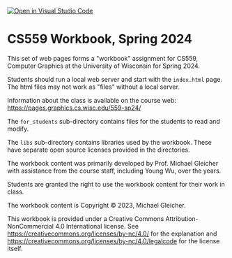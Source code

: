 [![Open in Visual Studio Code](https://classroom.github.com/assets/open-in-vscode-718a45dd9cf7e7f842a935f5ebbe5719a5e09af4491e668f4dbf3b35d5cca122.svg)](https://classroom.github.com/online_ide?assignment_repo_id=14414137&assignment_repo_type=AssignmentRepo)
# CS559 Workbook, Spring 2024

This set of web pages forms a "workbook" assignment for 
CS559, Computer Graphics at the University of Wisconsin for Spring 2024.

Students should run a local web server and start with the `index.html` page.
The html files may not work as "files" without a local server.

Information about the class is available on the course web:
https://pages.graphics.cs.wisc.edu/559-sp24/

The `for_students` sub-directory contains files for the students to read and
modify. 

The `libs` sub-directory contains libraries used by the workbook. These
have separate open source licenses provided in the directories. 

The workbook content was primarily developed by Prof. Michael Gleicher with
assistance from the course staff, including Young Wu, over the years.

Students are granted the right to use the workbook content for their work
in class.

The workbook content is Copyright &copy; 2023, Michael Gleicher.

This workbook is provided under a Creative Commons Attribution-NonCommercial 4.0 International license. See https://creativecommons.org/licenses/by-nc/4.0/ for the explanation and https://creativecommons.org/licenses/by-nc/4.0/legalcode for the license itself.